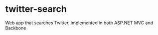 twitter-search
==============

Web app that searches Twitter, implemented in both ASP.NET MVC and Backbone